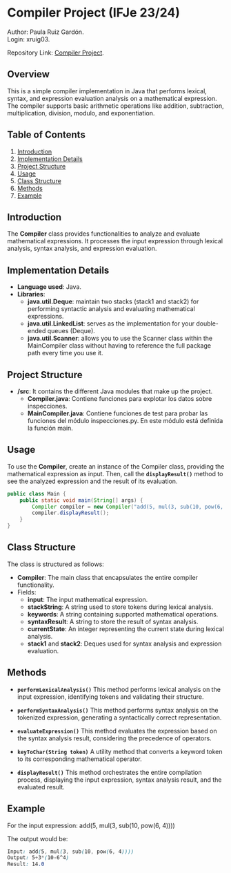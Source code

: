# Compiler Project (IFJe 23/24)

Author: Paula Ruiz Gardón.  
Login: xruig03. 

Repository Link: [Compiler Project](https://github.com/pauruigar6/WebDesign.git).

## Overview

This is a simple compiler implementation in Java that performs lexical, syntax, and expression evaluation analysis on a mathematical expression. The compiler supports basic arithmetic operations like addition, subtraction, multiplication, division, modulo, and exponentiation.

## Table of Contents

1. [Introduction](#introduction)
2. [Implementation Details](#implementation-details)
3. [Project Structure](#project-structure)
4. [Usage](#usage)
5. [Class Structure](#class-structure)
6. [Methods](#methods)
7. [Example](#example)

## Introduction

The **Compiler** class provides functionalities to analyze and evaluate mathematical expressions. It processes the input expression through lexical analysis, syntax analysis, and expression evaluation.

## Implementation Details

- **Language used**: Java.
- **Libraries**:
  - **java.util.Deque**: maintain two stacks (stack1 and stack2) for performing syntactic analysis and evaluating mathematical expressions.
  - **java.util.LinkedList**: serves as the implementation for your double-ended queues (Deque).
  - **java.util.Scanner**: allows you to use the Scanner class within the MainCompiler class without having to reference the full package path every time you use it.

## Project Structure

- **/src**: It contains the different Java modules that make up the project.
  - **Compiler.java**: Contiene funciones para explotar los datos sobre inspecciones.
  - **MainCompiler.java**: Contiene funciones de test para probar las funciones del módulo inspecciones.py. En este módulo está definida la función main.

## Usage

To use the **Compiler**, create an instance of the Compiler class, providing the mathematical expression as input. Then, call the **`displayResult()`** method to see the analyzed expression and the result of its evaluation.

```java
public class Main {
    public static void main(String[] args) {
        Compiler compiler = new Compiler("add(5, mul(3, sub(10, pow(6, 4))))");
        compiler.displayResult();
    }
}
```

## Class Structure

The class is structured as follows:

- **Compiler**: The main class that encapsulates the entire compiler functionality.
- Fields:
  - **input**: The input mathematical expression.
  - **stackString**: A string used to store tokens during lexical analysis.
  - **keywords**: A string containing supported mathematical operations.
  - **syntaxResult**: A string to store the result of syntax analysis.
  - **currentState**: An integer representing the current state during lexical analysis.
  - **stack1** and **stack2**: Deques used for syntax analysis and expression evaluation.

## Methods

- **`performLexicalAnalysis()`**
  This method performs lexical analysis on the input expression, identifying tokens and validating their structure.

- **`performSyntaxAnalysis()`**
  This method performs syntax analysis on the tokenized expression, generating a syntactically correct representation.

- **`evaluateExpression()`**
  This method evaluates the expression based on the syntax analysis result, considering the precedence of operators.

- **`keyToChar(String token)`**
  A utility method that converts a keyword token to its corresponding mathematical operator.

- **`displayResult()`**
  This method orchestrates the entire compilation process, displaying the input expression, syntax analysis result, and the evaluated result.

## Example

For the input expression: add(5, mul(3, sub(10, pow(6, 4))))

The output would be:

```css
Input: add(5, mul(3, sub(10, pow(6, 4))))
Output: 5+3*(10-6^4)
Result: 14.0
```
